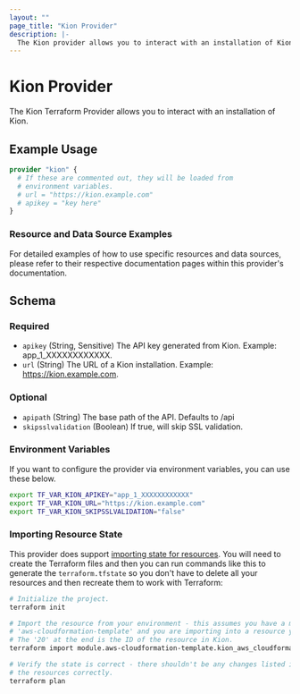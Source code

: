```yaml
---
layout: ""
page_title: "Kion Provider"
description: |-
  The Kion provider allows you to interact with an installation of Kion.
---
```


# Kion Provider

The Kion Terraform Provider allows you to interact with an installation of Kion.

## Example Usage

```terraform
provider "kion" {
  # If these are commented out, they will be loaded from
  # environment variables.
  # url = "https://kion.example.com"
  # apikey = "key here"
}
```

### Resource and Data Source Examples

For detailed examples of how to use specific resources and data sources, please refer to their respective documentation pages within this provider's documentation.

<!-- schema generated by tfplugindocs -->
## Schema

### Required

- `apikey` (String, Sensitive) The API key generated from Kion. Example: app_1_XXXXXXXXXXXX.
- `url` (String) The URL of a Kion installation. Example: <https://kion.example.com>.

### Optional

- `apipath` (String) The base path of the API. Defaults to /api
- `skipsslvalidation` (Boolean) If true, will skip SSL validation.

### Environment Variables

If you want to configure the provider via environment variables, you can use these below.

```bash
export TF_VAR_KION_APIKEY="app_1_XXXXXXXXXXXX"
export TF_VAR_KION_URL="https://kion.example.com"
export TF_VAR_KION_SKIPSSLVALIDATION="false"
```

### Importing Resource State

This provider does support [importing state for resources](https://developer.hashicorp.com/terraform/cli/import). You will need to create the Terraform files and then you can run commands like this to generate the `terraform.tfstate` so you don't have to delete all your resources and then recreate them to work with Terraform:

```bash
# Initialize the project.
terraform init

# Import the resource from your environment - this assumes you have a module called
# 'aws-cloudformation-template' and you are importing into a resource you defined as 'AuditLogging'.
# The '20' at the end is the ID of the resource in Kion.
terraform import module.aws-cloudformation-template.kion_aws_cloudformation_template.AuditLogging 20

# Verify the state is correct - there shouldn't be any changes listed if you defined
# the resources correctly.
terraform plan
```
